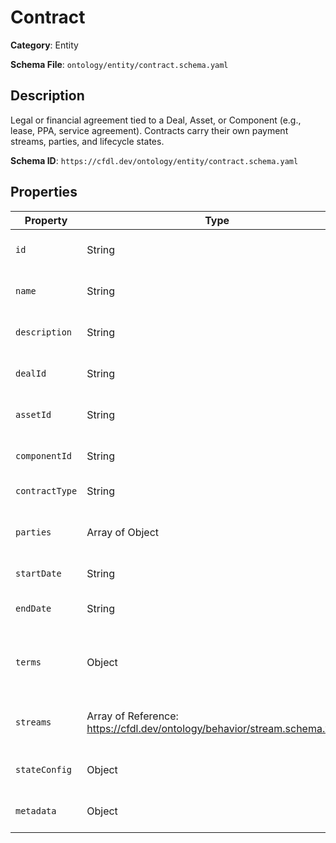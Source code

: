 # Contract

**Category**: Entity

**Schema File**: `ontology/entity/contract.schema.yaml`

## Description

Legal or financial agreement tied to a Deal, Asset, or Component (e.g., lease, PPA, service agreement). Contracts carry their own payment streams, parties, and lifecycle states.


**Schema ID**: `https://cfdl.dev/ontology/entity/contract.schema.yaml`

## Properties

| Property | Type | Required | Description |
|----------|------|----------|-------------|
| `id` | String | ✅ | Unique identifier for this contract instance. |
| `name` | String | ✅ | Human-readable name of the contract. |
| `description` | String | ❌ | Long-form notes or summary of the contract. |
| `dealId` | String | ✅ | Reference to the parent Deal (deal.schema.yaml). |
| `assetId` | String | ❌ | Optional reference to an Asset this contract pertains to. |
| `componentId` | String | ❌ | Optional reference to a Component this contract pertains to. |
| `contractType` | String | ✅ | Classification of the contract. |
| `parties` | Array of Object | ✅ | Roles and references to all parties in this contract. |
| `startDate` | String | ✅ | Contract effective date. |
| `endDate` | String | ✅ | Contract termination or expiration date. |
| `terms` | Object | ❌ | Key-value map of additional contract terms (e.g., rentEscalation, feeRates). |
| `streams` | Array of Reference: https://cfdl.dev/ontology/behavior/stream.schema.yaml | ❌ | Cash-flow streams defined by this contract (e.g., rent payments). |
| `stateConfig` | Object | ❌ | Lifecycle states & transitions for the contract. |
| `metadata` | Object | ❌ | Free-form metadata (tags, UI hints). |


